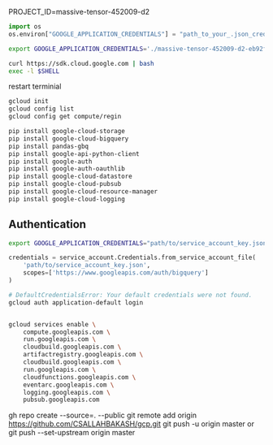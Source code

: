 
PROJECT_ID=massive-tensor-452009-d2



```python
import os
os.environ["GOOGLE_APPLICATION_CREDENTIALS"] = "path_to_your_.json_credential_file"
```

```bash
export GOOGLE_APPLICATION_CREDENTIALS='./massive-tensor-452009-d2-eb92f07f6b7d.json'
```

```bash
curl https://sdk.cloud.google.com | bash
exec -l $SHELL
```

restart terminial

```bash
gcloud init
gcloud config list
gcloud config get compute/regin
```

```bash
pip install google-cloud-storage
pip install google-cloud-bigquery
pip install pandas-gbq
pip install google-api-python-client
pip install google-auth
pip install google-auth-oauthlib
pip install google-cloud-datastore
pip install google-cloud-pubsub
pip install google-cloud-resource-manager
pip install google-cloud-logging

```

## Authentication
```bash
export GOOGLE_APPLICATION_CREDENTIALS="path/to/service_account_key.json"
```

```python
credentials = service_account.Credentials.from_service_account_file(
    'path/to/service_account_key.json',
    scopes=['https://www.googleapis.com/auth/bigquery']
)
```


```bash
# DefaultCredentialsError: Your default credentials were not found.
gcloud auth application-default login
```

```bash

gcloud services enable \
    compute.googleapis.com \
    run.googleapis.com \
    cloudbuild.googleapis.com \
    artifactregistry.googleapis.com \
    cloudbuild.googleapis.com \
    run.googleapis.com \
    cloudfunctions.googleapis.com \
    eventarc.googleapis.com \
    logging.googleapis.com \
    pubsub.googleapis.com

```



gh repo create --source=. --public
git remote add origin https://github.com/CSALLAHBAKASH/gcp.git
git push -u origin master or git push --set-upstream origin master






